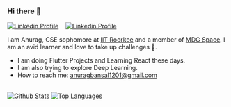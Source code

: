 ### Hi there 👋
[![Linkedin Profile](https://img.shields.io/badge/LinkedIn-0077B5?style=for-the-badge&logo=linkedin&logoColor=white)](https://www.linkedin.com/in/anuragbansal1201/)&nbsp;&nbsp;&nbsp;
[![Linkedin Profile](https://img.shields.io/badge/Medium-12100E?style=for-the-badge&logo=medium&logoColor=white)](https://medium.com/@anuragbansal1201)

I am Anurag, CSE sophomore at [IIT Roorkee](https://www.iitr.ac.in/) and a member of [MDG Space](https://github.com/mdgspace). I am an avid learner and love to take up challenges 👊.

- I am doing Flutter Projects and Learning React these days.
- I am also trying to explore Deep Learning.
- How to reach me: [anuragbansal1201@gmail.com](mailto:anuragbansal1201@gmail.com)
\
&nbsp;

[![Github Stats](https://github-readme-stats.vercel.app/api?username=Waheguru-Anurag&show_icons=true)](https://github-readme-stats.vercel.app/api?username=Waheguru-Anurag&show_icons=true)
[![Top Languages](https://github-readme-stats.vercel.app/api/top-langs/?username=Waheguru-Anurag&hide=css,html,makefile&layout=compact&langs_count=6)](https://github-readme-stats.vercel.app/api/top-langs/?username=Waheguru-Anurag&hide=css,html,makefile&layout=compact&langs_count=6)

<!--
**Waheguru-Anurag/Waheguru-Anurag** is a ✨ _special_ ✨ repository because its `README.md` (this file) appears on your GitHub profile.

Here are some ideas to get you started:

- 🔭 I’m currently working on ...
- 🌱 I’m currently learning ...
- 👯 I’m looking to collaborate on ...
- 🤔 I’m looking for help with ...
- 💬 Ask me about ...
- 📫 How to reach me: ...
- 😄 Pronouns: ...
- ⚡ Fun fact: ...
-->
